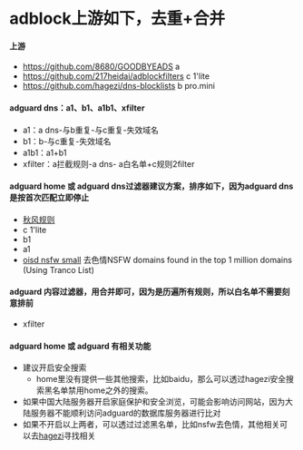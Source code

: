 # adblock上游如下，去重+合并

#### 上游
- https://github.com/8680/GOODBYEADS a 
- https://github.com/217heidai/adblockfilters c 1'lite
- https://github.com/hagezi/dns-blocklists b pro.mini

#### adguard dns：a1、b1、a1b1、xfilter
- a1：a dns-与b重复-与c重复-失效域名
- b1：b-与c重复-失效域名
- a1b1：a1+b1
- xfilter：a拦截规则-a dns- a白名单+c规则2filter

#### adguard home 或 adguard dns过滤器建议方案，排序如下，因为adguard dns 是按首次匹配立即停止
- [秋风规则](https://github.com/TG-Twilight/AWAvenue-Ads-Rule)
- c 1'lite
- b1
- a1
- [oisd nsfw small](https://nsfw-small.oisd.nl) 去色情NSFW domains found in the top 1 million domains (Using Tranco List)

#### adguard 内容过滤器，用合并即可，因为是历遍所有规则，所以白名单不需要刻意排前
- xfilter

#### adguard home 或 adguard 有相关功能
- 建议开启安全搜索
  - home里没有提供一些其他搜索，比如baidu，那么可以透过hagezi安全搜索黑名单禁用home之外的搜索。
- 如果中国大陆服务器开启家庭保护和安全浏览，可能会影响访问网站，因为大陆服务器不能顺利访问adguard的数据库服务器进行比对
- 如果不开启以上两者，可以透过过滤黑名单，比如nsfw去色情，其他相关可以去[hagezi](https://github.com/hagezi/dns-blocklists)寻找相关

